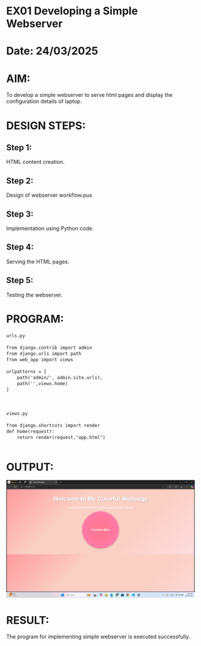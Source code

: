 # EX01 Developing a Simple Webserver

# Date: 24/03/2025
# AIM:
To develop a simple webserver to serve html pages and display the configuration details of laptop.

# DESIGN STEPS:
## Step 1:
HTML content creation.

## Step 2:
Design of webserver workflow.pus

## Step 3:
Implementation using Python code.

## Step 4:
Serving the HTML pages.

## Step 5:
Testing the webserver.

# PROGRAM:
```
urls.py

from django.contrib import admin
from django.urls import path
from web_app import views

urlpatterns = [
    path('admin/', admin.site.urls),
    path('',views.home)
]



views.py

from django.shortcuts import render
def home(request):
    return render(request,"app.html")


```
# OUTPUT:

![alt text](<Screenshot 2025-03-25 154755.png>)

# RESULT:
The program for implementing simple webserver is executed successfully.
